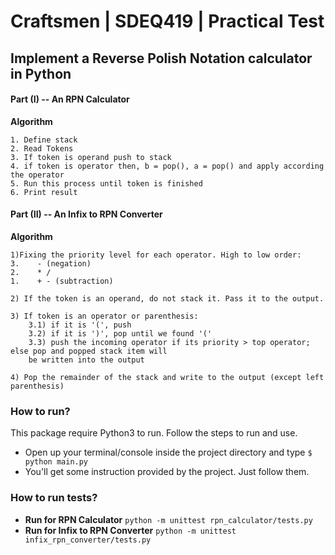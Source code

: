 # Craftsmen | SDEQ419 | Practical Test

## Implement a Reverse Polish Notation calculator in Python
#### Part (I) -- An RPN Calculator
**Algorithm**
```text
1. Define stack
2. Read Tokens 
3. If token is operand push to stack
4. if token is operator then, b = pop(), a = pop() and apply according the operator
5. Run this process until token is finished
6. Print result
```

#### Part (II) -- An Infix to RPN Converter
**Algorithm**
```text
1)Fixing the priority level for each operator. High to low order:
3.    - (negation)
2.    * /
1.    + - (subtraction)

2) If the token is an operand, do not stack it. Pass it to the output.

3) If token is an operator or parenthesis:
    3.1) if it is '(', push
    3.2) if it is ')', pop until we found '('
    3.3) push the incoming operator if its priority > top operator; else pop and popped stack item will
    be written into the output

4) Pop the remainder of the stack and write to the output (except left parenthesis)
```
### How to run?

This package require Python3 to run. Follow the steps to run and use.  
* Open up your terminal/console inside the project directory and type `$ python main.py`
* You'll get some instruction provided by the project. Just follow them.

### How to run tests?

* **Run for RPN Calculator** `python -m unittest rpn_calculator/tests.py`
* **Run for Infix to RPN Converter** `python -m unittest infix_rpn_converter/tests.py`